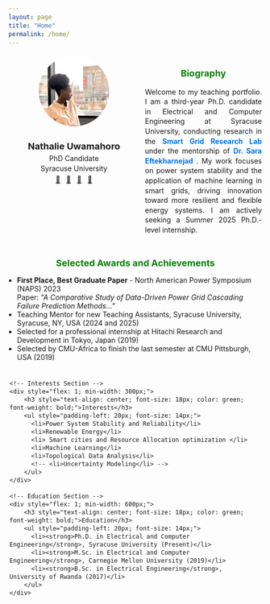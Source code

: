 ```yaml
---
layout: page
title: "Home"
permalink: /home/
---
```


<div style="display: flex; flex-wrap: nowrap; justify-content: space-between; align-items: flex-start; text-align: left; margin: 0 auto; max-width: 1000px; gap: 10px;">

  <!-- Left Section: Profile Image and Basic Info -->
  <div style="flex: 1; min-width: 250px; max-width: 280px; text-align: center; padding: 5px;">
    <img src="/assets/profile.jpg" alt="Nathalie Uwamahoro" style="border-radius: 50%; width: 140px; height: 140px; object-fit: cover;">
    <h2 style="font-size: 18px; margin-bottom: 5px;">Nathalie Uwamahoro</h2>
    <p style="font-size: 14px; margin: 3px 0;">PhD Candidate</p>
    <p style="font-size: 14px; margin: 3px 0;">Syracuse University</p>
    <div style="margin-top: 5px;">
      <a href="mailto:nuwamaho@syr.edu" style="margin-right: 8px;">📧</a>
      <a href="https://github.com/Nathalie-Uwamahoro" target="_blank" style="margin-right: 8px;">🐙</a>
      <a href="https://www.linkedin.com/in/nathalie-uwamahoro" target="_blank" style="margin-right: 8px;">🔗</a>
      <a href="/assets/cv.pdf" target="_blank">📄</a>
    </div>
  </div>

  <!-- Right Section: Biography -->
  <div style="flex: 2; padding: 1px; text-align: justify; line-height: 1.4; font-size: 14px; max-width: 680px;">
    <h2 style="text-align: center; font-size: 18px; color: green; font-weight: bold;">Biography</h2>
    <p>
        Welcome to my teaching portfolio. I am a third-year Ph.D. candidate in Electrical and Computer Engineering at Syracuse University, conducting research in the 
        <a href="https://seftekha.expressions.syr.edu/" target="_blank" style="color: #0073e6; text-decoration: none; font-weight: bold;">
            Smart Grid Research Lab
        </a> under the mentorship of 
        <a href="https://ecs.syracuse.edu/faculty-staff/sara-eftekharnejad" target="_blank" style="color: #0073e6; text-decoration: none; font-weight: bold;">
            Dr. Sara Eftekharnejad
        </a>. My work focuses on power system stability and the application of machine learning in smart grids, 
        driving innovation toward more resilient and flexible energy systems. I am actively seeking a Summer 2025 Ph.D.-level internship.
    </p>      
  </div>
</div>

<!-- Paper Awards and Achievements Section -->
<div style="max-width: 1000px; margin: 3px auto 0; padding: 2px; text-align: center;">
    <h2 style="text-align: center; font-size: 18px; color: green; font-weight: bold;"> Selected Awards and Achievements</h2>
    <ul style="padding-left: 15px; font-size: 14px; text-align: left;">
        <li>
            <strong>First Place, Best Graduate Paper</strong> - North American Power Symposium (NAPS) 2023  
            <br>
            Paper: <em>"A Comparative Study of Data-Driven Power Grid Cascading Failure Prediction Methods..."</em>
        </li>
        <!-- <li>Teaching Mentor for new Teaching Assistants, Syracuse University (2025)</li> -->
        <li>Teaching Mentor for new Teaching Assistants, Syracuse University, Syracuse, NY, USA (2024 and 2025)</li>
        <li>Selected for a professional internship at Hitachi Research and Development in Tokyo, Japan (2019)</li>
        <li>Selected by CMU-Africa to finish the last semester at CMU Pittsburgh, USA (2019)</li>
    </ul>
    <!-- <h2 style="text-align: center; font-size: 18px; color: green; font-weight: bold;">Achievements and Recognitions</h2>
    <ul style="padding-left: 15px; font-size: 14px; text-align: left;">
        <li>Teaching Mentor for new Teaching Assistants, Syracuse University (2025)</li>
        <li>Represented the Electrical Engineering and Computer Science Department of Syracuse University at Tapia (2024)</li>
        <li>Teaching Mentor for new Teaching Assistants, Syracuse University (2024)</li>
        <li>Selected for a professional internship at Hitachi in Tokyo, Japan (2019)</li>
        <li>Selected by CMU-Africa to finish the last semester at CMU Pittsburgh, USA (2019)</li>
    </ul> -->
</div>

<!-- Interests and Education Section -->
<div style="display: flex; justify-content: space-between; flex-wrap: nowrap; max-width: 1000px; margin: 3px auto 0; padding: 2px;">

    <!-- Interests Section -->
    <div style="flex: 1; min-width: 300px;">
        <h3 style="text-align: center; font-size: 18px; color: green; font-weight: bold;">Interests</h3>
        <ul style="padding-left: 20px; font-size: 14px;">
          <li>Power System Stability and Reliability</li>
          <li>Renewable Energy</li>
          <li> Smart cities and Resource Allocation optimization </li>
          <li>Machine Learning</li>
          <li>Topological Data Analysis</li>
          <!-- <li>Uncertainty Modeling</li> -->
        </ul>
    </div>

    <!-- Education Section -->
    <div style="flex: 1; min-width: 600px;">
        <h3 style="text-align: center; font-size: 18px; color: green; font-weight: bold;">Education</h3>
        <ul style="padding-left: 20px; font-size: 14px;">
          <li><strong>Ph.D. in Electrical and Computer Engineering</strong>, Syracuse University (Present)</li>
          <li><strong>M.Sc. in Electrical and Computer Engineering</strong>, Carnegie Mellon University (2019)</li>
          <li><strong>B.Sc. in Electrical Engineering</strong>, University of Rwanda (2017)</li>
        </ul>
    </div>
</div>
